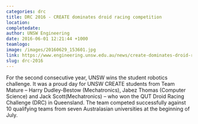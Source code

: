 ```yaml
---
categories: drc
title: DRC 2016 - CREATE dominates droid racing competition
location:
completedate:
author: UNSW Engineering
date: 2016-06-01 12:21:44 +1000
teamlogo:
image: /images/20160629_153601.jpg
link: https://www.engineering.unsw.edu.au/news/create-dominates-droid-racing-competition
slug: drc-2016
---
```

For the second consecutive year, UNSW wins the student robotics challenge. It was a proud day for UNSW CREATE students from Team Mature – Harry Dudley-Bestow (Mechatronics), Jabez Thomas (Computer Science) and Jack Scott(Mechatronics) – who won the QUT Droid Racing Challenge (DRC) in Queensland. The team competed successfully against 10 qualifying teams from seven Australasian universities at the beginning of July.
